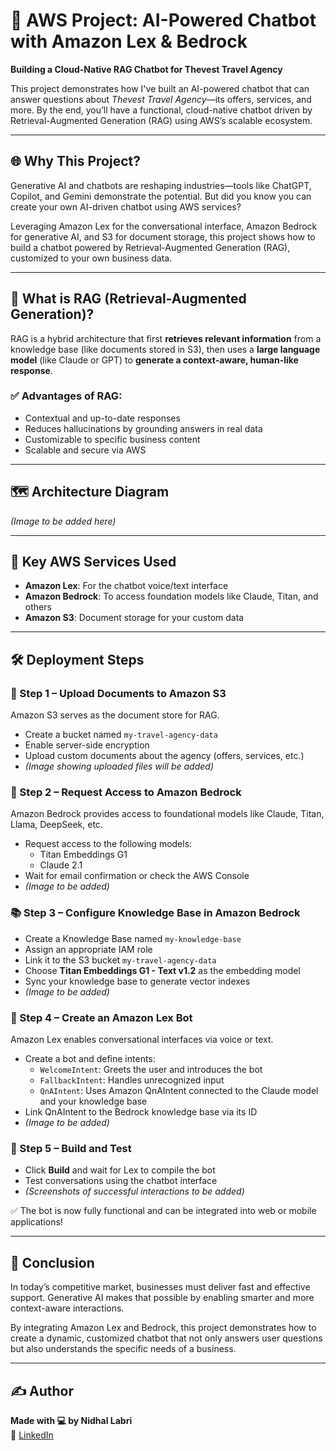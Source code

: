 # 🤖 AWS Project: AI-Powered Chatbot with Amazon Lex & Bedrock

**Building a Cloud-Native RAG Chatbot for Thevest Travel Agency**

This project demonstrates how I've built an AI-powered chatbot that can answer questions about *Thevest Travel Agency*—its offers, services, and more. By the end, you’ll have a functional, cloud-native chatbot driven by Retrieval-Augmented Generation (RAG) using AWS’s scalable ecosystem.

---

## 🌐 Why This Project?

Generative AI and chatbots are reshaping industries—tools like ChatGPT, Copilot, and Gemini demonstrate the potential. But did you know you can create your own AI-driven chatbot using AWS services?

Leveraging Amazon Lex for the conversational interface, Amazon Bedrock for generative AI, and S3 for document storage, this project shows how to build a chatbot powered by Retrieval-Augmented Generation (RAG), customized to your own business data.

---

## 🤔 What is RAG (Retrieval-Augmented Generation)?

RAG is a hybrid architecture that first **retrieves relevant information** from a knowledge base (like documents stored in S3), then uses a **large language model** (like Claude or GPT) to **generate a context-aware, human-like response**.

### ✅ Advantages of RAG:
- Contextual and up-to-date responses
- Reduces hallucinations by grounding answers in real data
- Customizable to specific business content
- Scalable and secure via AWS

---

## 🗺️ Architecture Diagram
*(Image to be added here)*

---

## 🧱 Key AWS Services Used

- **Amazon Lex**: For the chatbot voice/text interface
- **Amazon Bedrock**: To access foundation models like Claude, Titan, and others
- **Amazon S3**: Document storage for your custom data

---

## 🛠️ Deployment Steps

### 📂 Step 1 – Upload Documents to Amazon S3

Amazon S3 serves as the document store for RAG.

- Create a bucket named `my-travel-agency-data`
- Enable server-side encryption
- Upload custom documents about the agency (offers, services, etc.)
- *(Image showing uploaded files will be added)*

### 🧠 Step 2 – Request Access to Amazon Bedrock

Amazon Bedrock provides access to foundational models like Claude, Titan, Llama, DeepSeek, etc.

- Request access to the following models:
  - Titan Embeddings G1
  - Claude 2.1
- Wait for email confirmation or check the AWS Console
- *(Image to be added)*

### 📚 Step 3 – Configure Knowledge Base in Amazon Bedrock

- Create a Knowledge Base named `my-knowledge-base`
- Assign an appropriate IAM role
- Link it to the S3 bucket `my-travel-agency-data`
- Choose **Titan Embeddings G1 - Text v1.2** as the embedding model
- Sync your knowledge base to generate vector indexes
- *(Image to be added)*

### 💬 Step 4 – Create an Amazon Lex Bot

Amazon Lex enables conversational interfaces via voice or text.

- Create a bot and define intents:
  - `WelcomeIntent`: Greets the user and introduces the bot
  - `FallbackIntent`: Handles unrecognized input
  - `QnAIntent`: Uses Amazon QnAIntent connected to the Claude model and your knowledge base
- Link QnAIntent to the Bedrock knowledge base via its ID
- *(Image to be added)*

### 🧪 Step 5 – Build and Test

- Click **Build** and wait for Lex to compile the bot
- Test conversations using the chatbot interface
- *(Screenshots of successful interactions to be added)*

✅ The bot is now fully functional and can be integrated into web or mobile applications!

---

## 📌 Conclusion

In today’s competitive market, businesses must deliver fast and effective support. Generative AI makes that possible by enabling smarter and more context-aware interactions.

By integrating Amazon Lex and Bedrock, this project demonstrates how to create a dynamic, customized chatbot that not only answers user questions but also understands the specific needs of a business.

---

## ✍️ Author

**Made with 💻 by Nidhal Labri**  
🔗 [LinkedIn](https://www.linkedin.com/in/nidhal-labri/)

